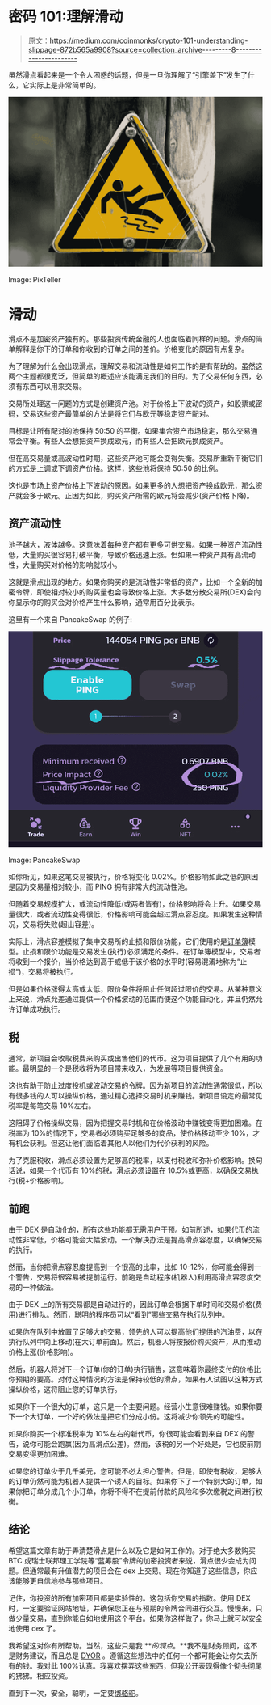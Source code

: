 # 密码 101:理解滑动

> 原文：<https://medium.com/coinmonks/crypto-101-understanding-slippage-872b565a9908?source=collection_archive---------8----------------------->

虽然滑点看起来是一个令人困惑的话题，但是一旦你理解了“引擎盖下”发生了什么，它实际上是非常简单的。

![](img/0f6002988f07bbb185d61bf5d9191377.png)

Image: PixTeller

# 滑动

滑点不是加密资产独有的。那些投资传统金融的人也面临着同样的问题。滑点的简单解释是你下的订单和你收到的订单之间的差价。价格变化的原因有点复杂。

为了理解为什么会出现滑点，理解交易和流动性是如何工作的是有帮助的。虽然这两个主题都很宽泛，但简单的概述应该能满足我们的目的。为了交易任何东西，必须有东西可以用来交易。

交易所处理这一问题的方式是创建资产池。对于价格上下波动的资产，如股票或密码，交易这些资产最简单的方法是将它们与欧元等稳定资产配对。

目标是让所有配对的池保持 50:50 的平衡。如果集合资产市场稳定，那么交易通常会平衡。有些人会想把资产换成欧元，而有些人会把欧元换成资产。

但在高交易量或高波动性时期，这些资产池可能会变得失衡。交易所重新平衡它们的方式是上调或下调资产价格。这样，这些池将保持 50:50 的比例。

这也是市场上资产价格上下波动的原因。如果更多的人想把资产换成欧元，那么资产就会多于欧元。正因为如此，购买资产所需的欧元将会减少(资产价格下降)。

## 资产流动性

池子越大，液体越多。这意味着每种资产都有更多可供交易。如果一种资产流动性低，大量购买很容易打破平衡，导致价格迅速上涨。但如果一种资产具有高流动性，大量购买对价格的影响就较小。

这就是滑点出现的地方。如果你购买的是流动性非常低的资产，比如一个全新的加密令牌，即使相对较小的购买量也会导致价格上涨。大多数分散交易所(DEX)会向你显示你的购买会对价格产生什么影响，通常用百分比表示。

这里有一个来自 PancakeSwap 的例子:

![](img/9a7f5f1a3804f2de0ac531a9d078023f.png)

Image: PancakeSwap

如你所见，如果这笔交易被执行，价格将变化 0.02%。价格影响如此之低的原因是因为交易量相对较小，而 PING 拥有非常大的流动性池。

但随着交易规模扩大，或流动性降低(或两者皆有)，价格影响将会上升。如果交易量很大，或者流动性变得很低，价格影响可能会超过滑点容忍度。如果发生这种情况，交易将失败(超出容差)。

实际上，滑点容差模拟了集中交易所的止损和限价功能，它们使用的是[订单簿](https://www.investopedia.com/terms/o/order-book.asp)模型。止损和限价功能是交易发生(执行)必须满足的条件。在订单簿模型中，交易者将收到一个报价，当价格达到高于或低于该价格的水平时(容易混淆地称为“止损”)，交易将被执行。

但是如果价格涨得太高或太低，限价条件将阻止任何超过限价的交易。从某种意义上来说，滑点允差通过提供一个价格波动的范围而使这个功能自动化，并且仍然允许订单成功执行。

## 税

通常，新项目会收取税费来购买或出售他们的代币。这为项目提供了几个有用的功能。最明显的一个是税收将为项目带来收入，为发展等项目提供资金。

这也有助于防止过度投机或波动交易的令牌。因为新项目的流动性通常很低，所以有很多钱的人可以操纵价格，通过精心选择交易时机来赚钱。新项目设定的最常见税率是每笔交易 10%左右。

这阻碍了价格操纵交易，因为把握交易时机和在价格波动中赚钱变得更加困难。在税率为 10%的情况下，交易者必须购买足够多的商品，使价格移动至少 10%，才有机会获利。但这让他们面临着其他人以他们为代价获利的风险。

为了克服税收，滑点必须设置为足够高的税率，以支付税收和弥补价格影响。换句话说，如果一个代币有 10%的税，滑点必须设置在 10.5%或更高，以确保交易执行(税+价格影响)。

## 前跑

由于 DEX 是自动化的，所有这些功能都无需用户干预。如前所述，如果代币的流动性非常低，价格可能会大幅波动。一个解决办法是提高滑点容忍度，以确保交易的执行。

然而，当你把滑点容忍度提高到一个很高的比率，比如 10-12%，你可能会得到一个警告，交易将很容易被提前运行。前跑是自动程序(机器人)利用高滑点容忍度交易的一种做法。

由于 DEX 上的所有交易都是自动进行的，因此订单会根据下单时间和交易价格(费用)进行排队。然而，聪明的程序员可以“看到”哪些交易在执行队列中。

如果你在队列中放置了足够大的交易，领先的人可以提高他们提供的汽油费，以在执行队列中向上移动(在大订单前面)。然后，机器人将按报价购买资产，从而推动价格上涨(价格影响)。

然后，机器人将对下一个订单(你的订单)执行销售，这意味着你最终支付的价格比你预期的要高。对付这种情况的方法是保持较低的滑点，如果有人试图以这种方式操纵价格，这将阻止您的订单执行。

如果你下一个很大的订单，这只是一个主要问题。经营小生意很难赚钱。如果你要下一个大订单，一个好的做法是把它们分成小份。这将减少你领先的可能性。

如果你购买一个标准税率为 10%左右的新代币，你很可能会看到来自 DEX 的警告，说你可能会跑赢(因为高滑点公差)。然而，该税的另一个好处是，它也使前期交易变得更加困难。

如果您的订单少于几千美元，您可能不必太担心警告。但是，即使有税收，足够大的订单仍然可能为机器人提供一个诱人的目标。如果你下了一个特别大的订单，如果你把订单分成几个小订单，你将不得不在提前付款的风险和多次缴税之间进行权衡。

## 结论

希望这篇文章有助于弄清楚滑点是什么以及它是如何工作的。对于绝大多数购买 BTC 或瑞士联邦理工学院等“蓝筹股”令牌的加密投资者来说，滑点很少会成为问题。但通常最有升值潜力的项目会在 dex 上交易。现在你知道了这些信息，你应该能够更自信地参与那些项目。

记住，你投资的所有加密项目都是实验性的。这包括你交易的指数。使用 DEX 时，一定要验证网站地址，并确保您正在与预期的令牌合同进行交互。慢慢来，只做少量交易，直到你能自如地使用这个平台。如果你这样做了，你马上就可以安全地使用 dex 了。

我希望这对你有所帮助。当然，这些只是我 ***的观点*。**我不是财务顾问，这不是财务建议，而且总是 [DYOR](/coinmonks/crypto-investing-how-to-dyor-1e6dabdb1de9) 。遵循这些想法中的任何一个都可能会让你失去所有的钱。我对此 100%认真。我喜欢摆弄这些东西，但我公开表现得像个彻头彻尾的狒狒。相应投资。

直到下一次，安全，聪明，一定要[绑骆驼](https://www.oxfordreference.com/view/10.1093/acref/9780199539536.001.0001/acref-9780199539536-e-2318)。